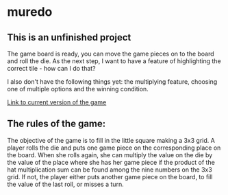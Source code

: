 # muredo

## This is an unfinished project
The game board is ready, you can move the game pieces on to the board and roll the die. 
As the next step, I want to have a feature of highlighting the correct tile - how can I do that?

I also don't have the following things yet: the multiplying feature, choosing one of multiple options and the winning condition.

[Link to current version of the game](https://simon-tiger.github.io/muredo/muredo/)

## The rules of the game:
The objective of the game is to fill in the little square making a 3x3 grid. A player rolls the die and puts one game piece on the  corresponding place on the board. When she rolls again, she can multiply the value on the die by the value of the place where she has her game piece if the product of the hat multiplication sum can be found among the nine numbers on the 3x3 grid. If not, the player either puts another game piece on the board, to fill the value of the last roll, or misses a turn.

